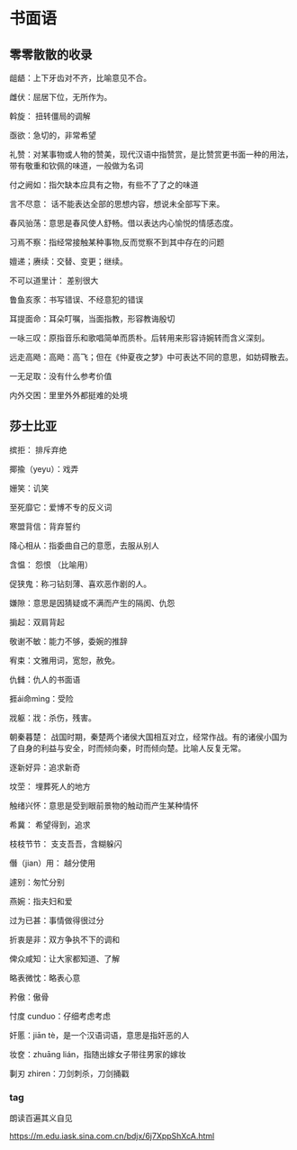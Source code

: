 # 书面语

## 零零散散的收录

龃龉：上下牙齿对不齐，比喻意见不合。

雌伏：屈居下位，无所作为。

斡旋： 扭转僵局的调解 

亟欲：急切的，非常希望

礼赞：对某事物或人物的赞美，现代汉语中指赞赏，是比赞赏更书面一种的用法，带有敬重和钦佩的味道，一般做为名词

付之阙如：指欠缺本应具有之物，有些不了了之的味道

言不尽意： 话不能表达全部的思想内容，想说未全部写下来。

春风骀荡：意思是春风使人舒畅。借以表达内心愉悦的情感态度。

习焉不察：指经常接触某种事物,反而觉察不到其中存在的问题

嬗递；赓续：交替、变更；继续。

不可以道里计： 差别很大

鲁鱼亥豕：书写错误、不经意犯的错误

耳提面命：耳朵叮嘱，当面指教，形容教诲殷切

一咏三叹：原指音乐和歌唱简单而质朴。后转用来形容诗婉转而含义深刻。

远走高飏：高飏：高飞；但在《仲夏夜之梦》中可表达不同的意思，如妨碍散去。

一无足取：没有什么参考价值

内外交困：里里外外都挺难的处境

## 莎士比亚

摈拒： 排斥弃绝

揶揄（yeyu）：戏弄

姗笑：讥笑

至死靡它：爱博不专的反义词

寒盟背信：背弃誓约

降心相从：指委曲自己的意愿，去服从别人

含愠： 怨恨 （比喻用）

促狭鬼：称刁钻刻薄、喜欢恶作剧的人。

嫌隙：意思是因猜疑或不满而产生的隔阂、仇怨

掮起：双肩背起

敬谢不敏：能力不够，委婉的推辞 

宥束：文雅用词，宽恕，赦免。

仇雠：仇人的书面语

捱ái命mìng：受险

戕躯：戕：杀伤，残害。

朝秦暮楚： 战国时期，秦楚两个诸侯大国相互对立，经常作战。有的诸侯小国为了自身的利益与安全，时而倾向秦，时而倾向楚。比喻人反复无常。

逐新好异：追求新奇

坟茔： 埋葬死人的地方

触绪兴怀：意思是受到眼前景物的触动而产生某种情怀

希冀： 希望得到，追求

枝枝节节： 支支吾吾，含糊躲闪

僭（jian）用： 越分使用

遽别：匆忙分别

燕婉：指夫妇和爱

过为已甚：事情做得很过分

折衷是非：双方争执不下的调和

俾众咸知：让大家都知道、了解

略表微忱：略表心意

矜傲：傲骨

忖度 cunduo：仔细考虑考虑

奸慝：jiān tè，是一个汉语词语，意思是指奸恶的人

妆奁：zhuāng lián，指随出嫁女子带往男家的嫁妆

剚刃 zhiren：刀剑刺杀，刀剑捅戳

### tag

朗读百遍其义自见

https://m.edu.iask.sina.com.cn/bdjx/6j7XppShXcA.html
